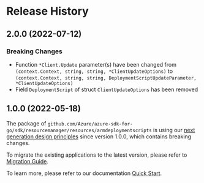 # Release History

## 2.0.0 (2022-07-12)
### Breaking Changes

- Function `*Client.Update` parameter(s) have been changed from `(context.Context, string, string, *ClientUpdateOptions)` to `(context.Context, string, string, DeploymentScriptUpdateParameter, *ClientUpdateOptions)`
- Field `DeploymentScript` of struct `ClientUpdateOptions` has been removed


## 1.0.0 (2022-05-18)

The package of `github.com/Azure/azure-sdk-for-go/sdk/resourcemanager/resources/armdeploymentscripts` is using our [next generation design principles](https://azure.github.io/azure-sdk/general_introduction.html) since version 1.0.0, which contains breaking changes.

To migrate the existing applications to the latest version, please refer to [Migration Guide](https://aka.ms/azsdk/go/mgmt/migration).

To learn more, please refer to our documentation [Quick Start](https://aka.ms/azsdk/go/mgmt).
